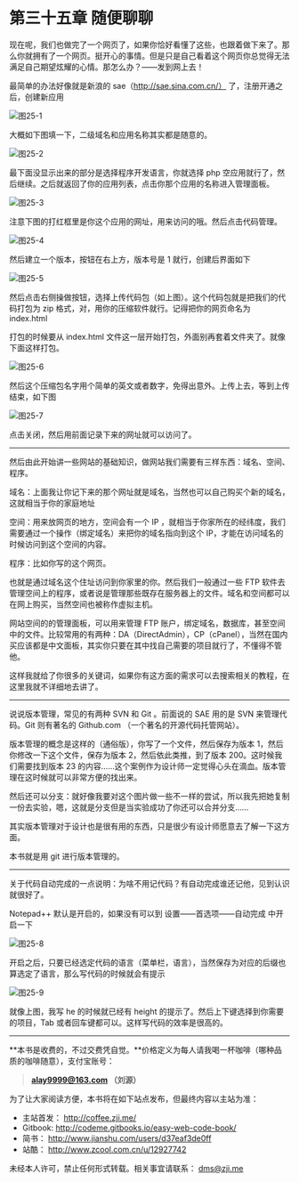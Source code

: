第三十五章 随便聊聊
===

现在呢，我们也做完了一个网页了，如果你恰好看懂了这些，也跟着做下来了。那么你就拥有了一个网页。挺开心的事情。但是只是自己看着这个网页你总觉得无法满足自己期望炫耀的心情。那怎么办？——发到网上去！

最简单的办法好像就是新浪的 sae（http://sae.sina.com.cn/） 了，注册开通之后，创建新应用

![图25-1](http://coffee.zji.me/imgs/35-1.png)

大概如下图填一下，二级域名和应用名称其实都是随意的。

![图25-2](http://coffee.zji.me/imgs/35-2.png)

最下面没显示出来的部分是选择程序开发语言，你就选择 php 空应用就行了，然后继续。之后就返回了你的应用列表，点击你那个应用的名称进入管理面板。

![图25-3](http://coffee.zji.me/imgs/35-3.png)

注意下图的打红框里是你这个应用的网址，用来访问的哦。然后点击代码管理。

![图25-4](http://coffee.zji.me/imgs/35-4.png)

然后建立一个版本，按钮在右上方，版本号是 1 就行，创建后界面如下

![图25-5](http://coffee.zji.me/imgs/35-5.png)

然后点击右侧操做按钮，选择上传代码包（如上图）。这个代码包就是把我们的代码打包为 zip 格式，对，用你的压缩软件就行。记得把你的网页命名为 index.html

打包的时候要从 index.html 文件这一层开始打包，外面别再套着文件夹了。就像下面这样打包。

![图25-6](http://coffee.zji.me/imgs/35-6.png)

然后这个压缩包名字用个简单的英文或者数字，免得出意外。上传上去，等到上传结束，如下图

![图25-7](http://coffee.zji.me/imgs/35-7.png)

点击关闭，然后用前面记录下来的网址就可以访问了。

---

然后由此开始讲一些网站的基础知识，做网站我们需要有三样东西：域名、空间、程序。

域名：上面我让你记下来的那个网址就是域名，当然也可以自己购买个新的域名，这就相当于你的家庭地址

空间：用来放网页的地方，空间会有一个 IP ，就相当于你家所在的经纬度，我们需要通过一个操作（绑定域名）来把你的域名指向到这个 IP，才能在访问域名的时候访问到这个空间的内容。

程序：比如你写的这个网页。

也就是通过域名这个住址访问到你家里的你。然后我们一般通过一些 FTP 软件去管理空间上的程序，或者说是管理那些既存在服务器上的文件。域名和空间都可以在网上购买，当然空间也被称作虚拟主机。

网站空间的的管理面板，可以用来管理 FTP 账户，绑定域名，数据库，甚至空间中的文件。比较常用的有两种：DA（DirectAdmin），CP（cPanel），当然在国内买应该都是中文面板，其实你只要在其中找自己需要的项目就行了，不懂得不管他。

这样我就给了你很多的关键词，如果你有这方面的需求可以去搜索相关的教程，在这里我就不详细地去讲了。

---

说说版本管理，常见的有两种 SVN 和 Git 。前面说的 SAE 用的是 SVN 来管理代码。Git 则有著名的 Github.com （一个著名的开源代码托管网站）。

版本管理的概念是这样的（通俗版），你写了一个文件，然后保存为版本 1，然后你修改一下这个文件，保存为版本 2，然后依此类推，到了版本 200。这时候我们需要找到版本 23 的内容……这个案例作为设计师一定觉得心头在滴血。版本管理在这时候就可以非常方便的找出来。

然后还可以分支：就好像我要对这个图片做一些不一样的尝试，所以我先把她复制一份去实验，嗯，这就是分支但是当实验成功了你还可以合并分支……

其实版本管理对于设计也是很有用的东西，只是很少有设计师愿意去了解一下这方面。

本书就是用 git 进行版本管理的。

---

关于代码自动完成的一点说明：为啥不用记代码？有自动完成谁还记他，见到认识就很好了。

Notepad++ 默认是开启的，如果没有可以到 设置——首选项——自动完成 中开启一下

![图25-8](http://coffee.zji.me/imgs/35-8.png)

开启之后，只要已经选定代码的语言（菜单栏，语言），当然保存为对应的后缀也算选定了语言，那么写代码的时候就会有提示

![图25-9](http://coffee.zji.me/imgs/35-9.png)

就像上图，我写 he 的时候就已经有 height 的提示了。然后上下键选择到你需要的项目，Tab 或者回车键都可以。这样写代码的效率是很高的。

---

**本书是收费的，不过交费凭自觉。**价格定义为每人请我喝一杯咖啡（哪种品质的咖啡随意），支付宝账号：

> **alay9999@163.com  （刘源）**

为了让大家阅读方便，本书将在如下站点发布，但最终内容以主站为准：

* 主站首发： http://coffee.zji.me/
* Gitbook: http://codeme.gitbooks.io/easy-web-code-book/
* 简书： http://www.jianshu.com/users/d37eaf3de0ff
* 站酷： http://www.zcool.com.cn/u/12927742

未经本人许可，禁止任何形式转载。相关事宜请联系： dms@zji.me